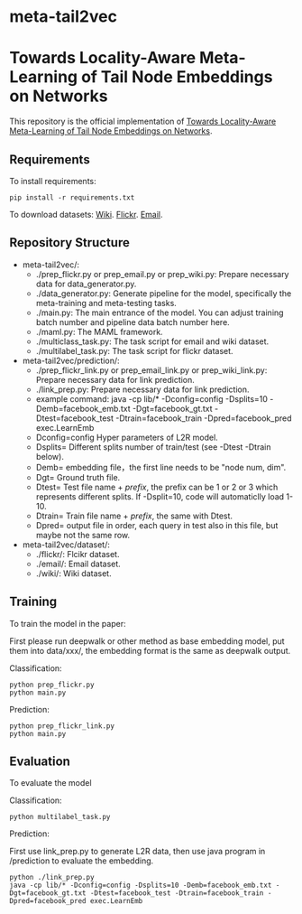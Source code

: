 # meta-tail2vec

# Towards Locality-Aware Meta-Learning of Tail Node Embeddings on Networks

This repository is the official implementation of [Towards Locality-Aware Meta-Learning of Tail Node Embeddings on Networks](). 

## Requirements

To install requirements:

```setup
pip install -r requirements.txt
```

To download datasets:
[Wiki](https://github.com/thunlp/OpenNE/tree/master/data/wiki).
[Flickr](http://socialcomputing.asu.edu/datasets/Flickr).
[Email](https://snap.stanford.edu/data/email-Eu-core.html).

## Repository Structure
- meta-tail2vec/:
	- ./prep_flickr.py or prep_email.py or prep_wiki.py: Prepare necessary data for data_generator.py.
	- ./data_generator.py: Generate pipeline for the model, specifically the meta-training and meta-testing tasks.
	- ./main.py: The main entrance of the model. You can adjust training batch number and pipeline data batch number here.
	- ./maml.py: The MAML framework.
	- ./multiclass_task.py: The task script for email and wiki dataset.
	- ./multilabel_task.py: The task script for flickr dataset.
- meta-tail2vec/prediction/:
	- ./prep_flickr_link.py or prep_email_link.py or prep_wiki_link.py: Prepare necessary data for link prediction.
	- ./link_prep.py: Prepare necessary data for link prediction.
	- example command: java -cp lib/* -Dconfig=config -Dsplits=10 -Demb=facebook_emb.txt -Dgt=facebook_gt.txt -Dtest=facebook_test -Dtrain=facebook_train -Dpred=facebook_pred exec.LearnEmb
	- Dconfig=config Hyper parameters of L2R model.
	- Dsplits=<INT> Different splits number of train/test (see -Dtest -Dtrain below).
	- Demb=<filename> embedding file，the first line needs to be "node num, dim".
	- Dgt=<filename> Ground truth file.
	- Dtest=<filename> Test file name + *prefix*, the prefix can be 1 or 2 or 3 which represents different splits. If  -Dsplit=10, code will automaticlly load 1-10.
	- Dtrain=<filename> Train file name + *prefix*, the same with Dtest.
	- Dpred=<filename> output file in order, each query in test also in this file, but maybe not the same row.
- meta-tail2vec/dataset/:
    - ./flickr/: Flcikr dataset.
    - ./email/: Email dataset.
    - ./wiki/: Wiki dataset.

## Training

To train the model in the paper:

First please run deepwalk or other method as base embedding model, put them into data/xxx/, the embedding format is the same as deepwalk output.

Classification:

```classification
python prep_flickr.py
python main.py
```

Prediction:
```prediction
python prep_flickr_link.py
python main.py
```

## Evaluation

To evaluate the model

Classification:

```classification
python multilabel_task.py
```

Prediction:

First use link_prep.py to generate L2R data, then use java program in /prediction to evaluate the embedding.

```prediction
python ./link_prep.py
java -cp lib/* -Dconfig=config -Dsplits=10 -Demb=facebook_emb.txt -Dgt=facebook_gt.txt -Dtest=facebook_test -Dtrain=facebook_train -Dpred=facebook_pred exec.LearnEmb
```



